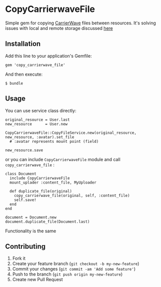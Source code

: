 # CopyCarrierwaveFile


Simple gem for copying [CarrierWave](https://github.com/carrierwaveuploader/carrierwave) files between resources.
It's solving issues with local and remote storage discussed
[here](http://stackoverflow.com/questions/9921085/whats-the-proper-way-to-copy-a-carrierwave-file-from-one-record-to-another)


## Installation

Add this line to your application's Gemfile:

    gem 'copy_carrierwave_file'

And then execute:

    $ bundle


## Usage

You can use service class directly: 

    original_resource = User.last
    new_resource      = User.new

    CopyCarrierwaveFile::CopyFileService.new(original_resource, new_resource, :avatar).set_file
      # :avatar represents mount point (field)
   
    new_resource.save

or you can include `CopyCarrierwaveFile` module and call `copy_carrierwave_file` :


    class Document
      include CopyCarrierwaveFile  
      mount_uplader :content_file, MyUploader

      def duplicate_file(original)
        copy_carrierwave_file(original, self, :content_file)
        self.save!
      end
    end

    document = Document.new
    document.duplicate_file(Document.last) 

Functionality is the same

## Contributing

1. Fork it
2. Create your feature branch (`git checkout -b my-new-feature`)
3. Commit your changes (`git commit -am 'Add some feature'`)
4. Push to the branch (`git push origin my-new-feature`)
5. Create new Pull Request
